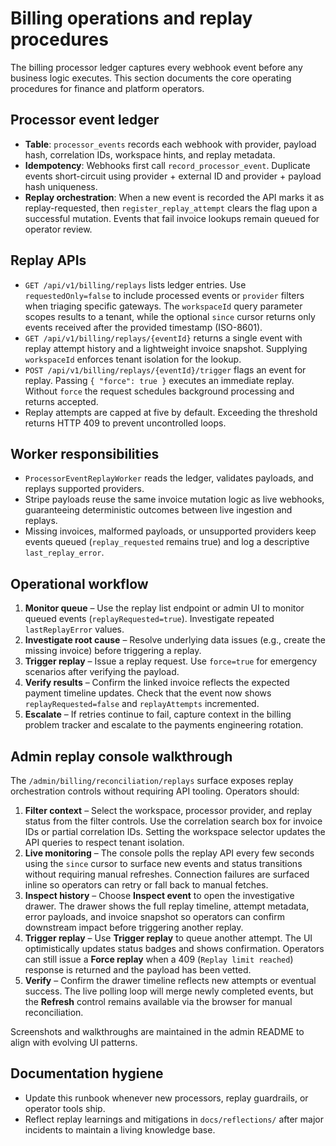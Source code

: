 # Billing operations and replay procedures

The billing processor ledger captures every webhook event before any business logic executes. This
section documents the core operating procedures for finance and platform operators.

## Processor event ledger

- **Table**: `processor_events` records each webhook with provider, payload hash, correlation IDs,
  workspace hints, and replay metadata.
- **Idempotency**: Webhooks first call `record_processor_event`. Duplicate events short-circuit using
  provider + external ID and provider + payload hash uniqueness.
- **Replay orchestration**: When a new event is recorded the API marks it as replay-requested, then
  `register_replay_attempt` clears the flag upon a successful mutation. Events that fail invoice
  lookups remain queued for operator review.

## Replay APIs

- `GET /api/v1/billing/replays` lists ledger entries. Use `requestedOnly=false` to include processed
  events or `provider` filters when triaging specific gateways. The `workspaceId` query parameter
  scopes results to a tenant, while the optional `since` cursor returns only events received after the
  provided timestamp (ISO-8601).
- `GET /api/v1/billing/replays/{eventId}` returns a single event with replay attempt history and a
  lightweight invoice snapshot. Supplying `workspaceId` enforces tenant isolation for the lookup.
- `POST /api/v1/billing/replays/{eventId}/trigger` flags an event for replay. Passing
  `{ "force": true }` executes an immediate replay. Without `force` the request schedules background
  processing and returns accepted.
- Replay attempts are capped at five by default. Exceeding the threshold returns HTTP 409 to prevent
  uncontrolled loops.

## Worker responsibilities

- `ProcessorEventReplayWorker` reads the ledger, validates payloads, and replays supported providers.
- Stripe payloads reuse the same invoice mutation logic as live webhooks, guaranteeing deterministic
  outcomes between live ingestion and replays.
- Missing invoices, malformed payloads, or unsupported providers keep events queued (`replay_requested`
  remains true) and log a descriptive `last_replay_error`.

## Operational workflow

1. **Monitor queue** – Use the replay list endpoint or admin UI to monitor queued events
   (`replayRequested=true`). Investigate repeated `lastReplayError` values.
2. **Investigate root cause** – Resolve underlying data issues (e.g., create the missing invoice) before
   triggering a replay.
3. **Trigger replay** – Issue a replay request. Use `force=true` for emergency scenarios after verifying
   the payload.
4. **Verify results** – Confirm the linked invoice reflects the expected payment timeline updates. Check
   that the event now shows `replayRequested=false` and `replayAttempts` incremented.
5. **Escalate** – If retries continue to fail, capture context in the billing problem tracker and escalate
   to the payments engineering rotation.

## Admin replay console walkthrough

The `/admin/billing/reconciliation/replays` surface exposes replay orchestration controls without requiring
API tooling. Operators should:

1. **Filter context** – Select the workspace, processor provider, and replay status from the filter
   controls. Use the correlation search box for invoice IDs or partial correlation IDs. Setting the
   workspace selector updates the API queries to respect tenant isolation.
2. **Live monitoring** – The console polls the replay API every few seconds using the `since` cursor to
   surface new events and status transitions without requiring manual refreshes. Connection failures are
   surfaced inline so operators can retry or fall back to manual fetches.
3. **Inspect history** – Choose **Inspect event** to open the investigative drawer. The drawer shows the
   full replay timeline, attempt metadata, error payloads, and invoice snapshot so operators can confirm
   downstream impact before triggering another replay.
4. **Trigger replay** – Use **Trigger replay** to queue another attempt. The UI optimistically updates
   status badges and shows confirmation. Operators can still issue a **Force replay** when a 409
   (`Replay limit reached`) response is returned and the payload has been vetted.
5. **Verify** – Confirm the drawer timeline reflects new attempts or eventual success. The live polling
   loop will merge newly completed events, but the **Refresh** control remains available via the browser
   for manual reconciliation.

Screenshots and walkthroughs are maintained in the admin README to align with evolving UI patterns.

## Documentation hygiene

- Update this runbook whenever new processors, replay guardrails, or operator tools ship.
- Reflect replay learnings and mitigations in `docs/reflections/` after major incidents to maintain a
  living knowledge base.
